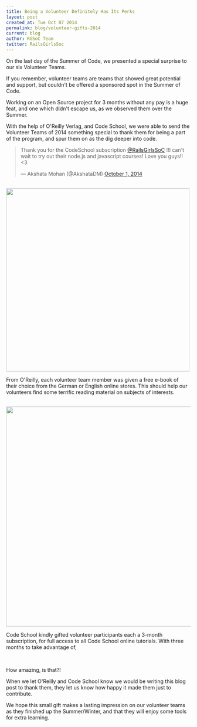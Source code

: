```yaml
---
title: Being a Volunteer Definitely Has Its Perks
layout: post
created_at: Tue Oct 07 2014
permalink: blog/volunteer-gifts-2014
current: blog
author: RGSoC Team
twitter: RailsGirlsSoc
---
```


On the last day of the Summer of Code, we presented a special surprise to our six Volunteer Teams.

If you remember, volunteer teams are teams that showed great potential and support, but couldn't be offered a sponsored spot in the Summer of Code.

Working on an Open Source project for 3 months without any pay is a huge feat, and one which didn't escape us, as we observed them over the Summer.

With the help of O'Reilly Verlag, and Code School, we were able to send the Volunteer Teams of 2014 something special to thank them for being a part of the program, and spur them on as the dig deeper into code.

<blockquote class="twitter-tweet" data-partner="tweetdeck"><p>Thank you for the CodeSchool subscription <a href="https://twitter.com/RailsGirlsSoC">@RailsGirlsSoC</a> !!I can&#39;t wait to try out their node.js and javascript courses! Love you guys!! &lt;3</p>&mdash; Akshata Mohan (@AkshataDM) <a href="https://twitter.com/AkshataDM/status/517347127639285762">October 1, 2014</a></blockquote>
<script async src="//platform.twitter.com/widgets.js" charset="utf-8"></script>

<br />

<img src="https://cloud.githubusercontent.com/assets/1307818/4525038/74976126-4d4d-11e4-9b28-a7f002bad37b.gif" width="500" >

From O'Reilly, each volunteer team member was given a free e-book of their choice from the German or English online stores. This should help our volunteers find some terrific reading material on subjects of interests.

<br />

<img src="https://cloud.githubusercontent.com/assets/1307818/4525050/9b1c4e10-4d4d-11e4-843d-cdc691f856ae.png" width="600" >

Code School kindly gifted volunteer participants each a 3-month subscription, for full access to all Code School online tutorials. With three months to take advantage of,

<br />

How amazing, is that?!

When we let O'Reilly and Code School know we would be writing this blog post to thank them, they let us know how happy it made them just to contribute.

We hope this small gift makes a lasting impression on our volunteer teams as they finished up the Summer/Winter, and that they will enjoy some tools for extra learning.
